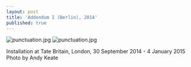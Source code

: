 ```yaml
---
layout: post
title: 'Addendum I (Berlin), 2014'
published: true
---
```


![punctuation.jpg]({{site.baseurl}}/assets/img/2014_Addendum_I_Berlin_01.jpg)
![punctuation.jpg]({{site.baseurl}}/assets/img/2014_Addendum_I_Berlin_02.jpg)

Installation at Tate Britain, London, 30 September 2014 - 4 January 2015
Photo by Andy Keate
